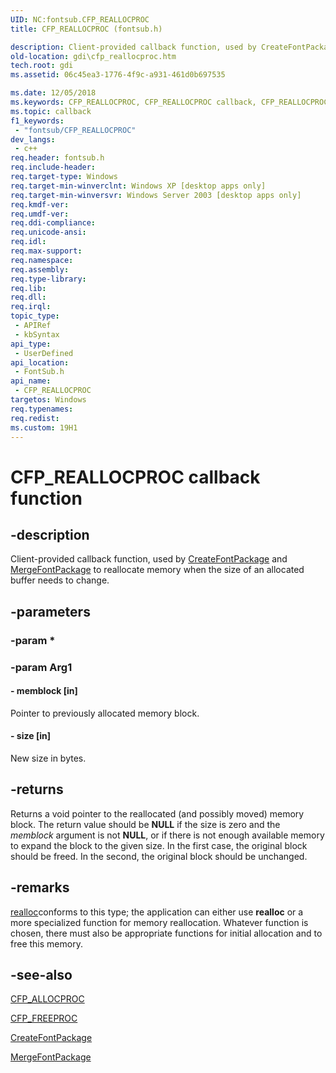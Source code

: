 ```yaml
---
UID: NC:fontsub.CFP_REALLOCPROC
title: CFP_REALLOCPROC (fontsub.h)

description: Client-provided callback function, used by CreateFontPackage and MergeFontPackage to reallocate memory when the size of an allocated buffer needs to change.
old-location: gdi\cfp_reallocproc.htm
tech.root: gdi
ms.assetid: 06c45ea3-1776-4f9c-a931-461d0b697535

ms.date: 12/05/2018
ms.keywords: CFP_REALLOCPROC, CFP_REALLOCPROC callback, CFP_REALLOCPROC callback function [Windows GDI], _win32_CFP_REALLOCPROC, fontsub/CFP_REALLOCPROC, gdi.cfp_reallocproc
ms.topic: callback
f1_keywords: 
 - "fontsub/CFP_REALLOCPROC"
dev_langs:
 - c++
req.header: fontsub.h
req.include-header: 
req.target-type: Windows
req.target-min-winverclnt: Windows XP [desktop apps only]
req.target-min-winversvr: Windows Server 2003 [desktop apps only]
req.kmdf-ver: 
req.umdf-ver: 
req.ddi-compliance: 
req.unicode-ansi: 
req.idl: 
req.max-support: 
req.namespace: 
req.assembly: 
req.type-library: 
req.lib: 
req.dll: 
req.irql: 
topic_type:
 - APIRef
 - kbSyntax
api_type:
 - UserDefined
api_location:
 - FontSub.h
api_name:
 - CFP_REALLOCPROC
targetos: Windows
req.typenames: 
req.redist: 
ms.custom: 19H1
---
```


# CFP_REALLOCPROC callback function


## -description


Client-provided callback function, used by <a href="https://docs.microsoft.com/windows/desktop/api/fontsub/nf-fontsub-createfontpackage">CreateFontPackage</a> and <a href="https://docs.microsoft.com/windows/desktop/api/fontsub/nf-fontsub-mergefontpackage">MergeFontPackage</a> to reallocate memory when the size of an allocated buffer needs to change.


## -parameters




### -param *


### -param Arg1








#### - memblock [in]

Pointer to previously allocated memory block.


#### - size [in]

New size in bytes.


## -returns



Returns a void pointer to the reallocated (and possibly moved) memory block. The return value should be <b>NULL</b> if the size is zero and the <i>memblock</i> argument is not <b>NULL</b>, or if there is not enough available memory to expand the block to the given size. In the first case, the original block should be freed. In the second, the original block should be unchanged.




## -remarks




<a href="https://docs.microsoft.com/previous-versions/visualstudio/visual-studio-2010/xbebcx7d(v=vs.100)">realloc</a>conforms to this type; the application can either use <b>realloc</b> or a more specialized function for memory reallocation. Whatever function is chosen, there must also be appropriate functions for initial allocation and to free this memory.




## -see-also




<a href="https://docs.microsoft.com/windows/desktop/api/fontsub/nc-fontsub-cfp_allocproc">CFP_ALLOCPROC</a>



<a href="https://docs.microsoft.com/windows/desktop/api/fontsub/nc-fontsub-cfp_freeproc">CFP_FREEPROC</a>



<a href="https://docs.microsoft.com/windows/desktop/api/fontsub/nf-fontsub-createfontpackage">CreateFontPackage</a>



<a href="https://docs.microsoft.com/windows/desktop/api/fontsub/nf-fontsub-mergefontpackage">MergeFontPackage</a>
 

 

